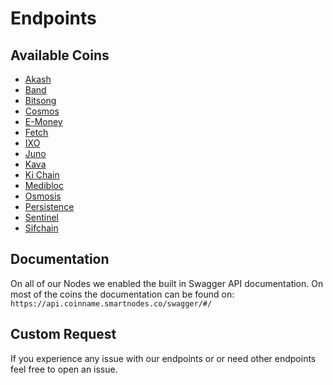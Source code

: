 # Endpoints
 ## Available Coins
 * [Akash](akash)
 * [Band](band)
 * [Bitsong](bitsong)
 * [Cosmos](cosmos)
 * [E-Money](e-money)
 * [Fetch](fetch)
 * [IXO](ixo)
 * [Juno](juno)
 * [Kava](kava)
 * [Ki Chain](kichain)
 * [Medibloc](medibloc)
 * [Osmosis](osmosis)
 * [Persistence](persistence)
 * [Sentinel](sentinel)
 * [Sifchain](sifchain)

## Documentation
On all of our Nodes we enabled the built in Swagger API documentation. On most of the coins the documentation can be found on:
`https://api.coinname.smartnodes.co/swagger/#/`

## Custom Request

If you experience any issue with our endpoints or or need other endpoints feel free to open an issue. 

